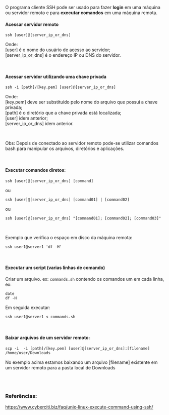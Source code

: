 O programa cliente SSH pode ser usado para fazer **login** em uma máquina ou servidor remoto e para **executar comandos** em uma máquina remota.


#### Acessar servidor remoto
```
ssh [user]@[server_ip_or_dns]
```
Onde:  
[user] é o nome do usuário de acesso ao servidor;  
[server_ip_or_dns] é o endereço IP ou DNS do servidor.  
  
<br>

#### Acessar servidor utilizando uma chave privada
```
ssh -i [path]/[key.pem] [user]@[server_ip_or_dns]
```
Onde:  
[key.pem] deve ser substituído pelo nome do arquivo que possui a chave privada;   
[path] é o diretório que a chave privada está localizada;    
[user] idem anterior;    
[server_ip_or_dns] idem anterior.    

<br>

Obs: Depois de conectado ao servidor remoto pode-se utilizar comandos bash para manipular os arquivos, diretórios e aplicações.  

<br>

#### Executar comandos diretos:
```
ssh [user]@[server_ip_or_dns] [command]
```
ou
```
ssh [user]@[server_ip_or_dns] [command01] | [command02]
```
ou
```
ssh [user]@[server_ip_or_dns] "[command01]; [command02]; [command03]"
```
<br>

Exemplo que verifica o espaço em disco da máquina remota:
```
ssh user1@server1 'df -H'
```

<br>

#### Executar um script (varias linhas de comando)
Criar um arquivo. ex: `commands.sh` contendo os comandos um em cada linha, ex: 
```
date
df -H
```
Em seguida executar:
```
ssh user1@server1 < commands.sh
```

<br>

#### Baixar arquivos de um servidor remoto:
```
scp -i  -i [path]/[key.pem] [user]@[server_ip_or_dns]:[filename] /home/user/Downloads
```
No exemplo acima estamos baixando um arquivo [filename] existente em um servidor remoto para a pasta local de Downloads


<br>
<br>

### Referências:

<https://www.cyberciti.biz/faq/unix-linux-execute-command-using-ssh/>
